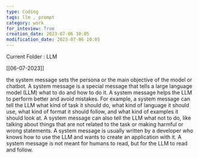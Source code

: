 ```yaml
---
type: Coding  
tags: llm , prompt
category: work
for_inteview: True
creation_date: 2023-07-06 10:05
modification_date: 2023-07-06 10:05
---
```


  
Current Folder : LLM




[[06-07-2023]]

the system message sets the persona or the main objective of the model or chatbot. 
A system message is a special message that tells a large language model (LLM) what to do and how to do it. A system message helps the LLM to perform better and avoid mistakes. For example, a system message can tell the LLM what kind of task it should do, what kind of language it should use, what kind of format it should follow, and what kind of examples it should look at. A system message can also tell the LLM what not to do, like talking about things that are not related to the task or making harmful or wrong statements. A system message is usually written by a developer who knows how to use the LLM and wants to create an application with it. A system message is not meant for humans to read, but for the LLM to read and follow.